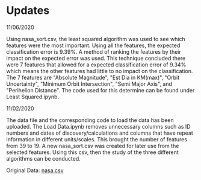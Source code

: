 # Updates

11/06/2020

Using nasa_sort.csv, the least squared algorithm was used to see which features were the most important. Using all the features, the expected classification error is 9.39%. A method of ranking the features by their impact on the expected error was used. This technique concluded there were 7 features that allowed for a expected classification error of 9.34% which means the other features had little to no impact on the classification. The 7 features are "Absolute Magnitude", "Est Dia in KM(max)", "Orbit Uncertainty", "Minimum Orbit Intersection", "Semi Major Axis", and "Perihelion Distance". The code used for this determine can be found under Least Squared.ipynb.

11/02/2020

The data file and the corresponding code to load the data has been uploaded. The Load Data.ipynb removes unnecessary columns such as ID numbers and dates of discovery/calculations and columns that have repeat information in different units/scales. This brought the number of features from 39 to 19. A new nasa_sort.csv was created for later use from the selected features. Using this csv, then the study of the three different algorithms can be conducted.

Original Data: [nasa.csv](https://github.com/lopezbl/ECE532_Project/blob/main/nasa.csv)
